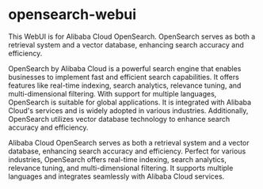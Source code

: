 # opensearch-webui
This WebUI is for Alibaba Cloud OpenSearch. OpenSearch serves as both a retrieval system and a vector database, enhancing search accuracy and efficiency. 


OpenSearch by Alibaba Cloud is a powerful search engine that enables businesses to implement fast and efficient search capabilities. It offers features like real-time indexing, search analytics, relevance tuning, and multi-dimensional filtering. With support for multiple languages, OpenSearch is suitable for global applications. It is integrated with Alibaba Cloud's services and is widely adopted in various industries. Additionally, OpenSearch utilizes vector database technology to enhance search accuracy and efficiency.

Alibaba Cloud OpenSearch serves as both a retrieval system and a vector database, enhancing search accuracy and efficiency. Perfect for various industries, OpenSearch offers real-time indexing, search analytics, relevance tuning, and multi-dimensional filtering. It supports multiple languages and integrates seamlessly with Alibaba Cloud services.
